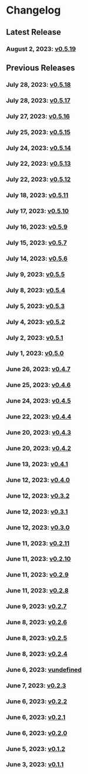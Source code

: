 # Changelog

## Latest Release

### August 2, 2023: [v0.5.19](/.changelog/v0.5.19.mdx)

## Previous Releases

### July 28, 2023: [v0.5.18](/.changelog/v0.5.18.mdx)

### July 28, 2023: [v0.5.17](/.changelog/v0.5.17.mdx)

### July 27, 2023: [v0.5.16](/.changelog/v0.5.16.mdx)

### July 25, 2023: [v0.5.15](/.changelog/v0.5.15.mdx)

### July 24, 2023: [v0.5.14](/.changelog/v0.5.14.mdx)

### July 22, 2023: [v0.5.13](/.changelog/v0.5.13.mdx)

### July 22, 2023: [v0.5.12](/.changelog/v0.5.12.mdx)

### July 18, 2023: [v0.5.11](/.changelog/v0.5.11.mdx)

### July 17, 2023: [v0.5.10](/.changelog/v0.5.10.mdx)

### July 16, 2023: [v0.5.9](/.changelog/v0.5.9.mdx)

### July 15, 2023: [v0.5.7](/.changelog/v0.5.7.mdx)

### July 14, 2023: [v0.5.6](/.changelog/v0.5.6.mdx)

### July 9, 2023: [v0.5.5](/.changelog/v0.5.5.mdx)

### July 8, 2023: [v0.5.4](/.changelog/v0.5.4.mdx)

### July 5, 2023: [v0.5.3](/.changelog/v0.5.3.mdx)

### July 4, 2023: [v0.5.2](/.changelog/v0.5.2.mdx)

### July 2, 2023: [v0.5.1](/.changelog/v0.5.1.mdx)

### July 1, 2023: [v0.5.0](/.changelog/v0.5.0.mdx)

### June 26, 2023: [v0.4.7](/.changelog/v0.4.7.mdx)

### June 25, 2023: [v0.4.6](/.changelog/v0.4.6.mdx)

### June 24, 2023: [v0.4.5](/.changelog/v0.4.5.mdx)

### June 22, 2023: [v0.4.4](/.changelog/v0.4.4.mdx)

### June 20, 2023: [v0.4.3](/.changelog/v0.4.3.mdx)

### June 20, 2023: [v0.4.2](/.changelog/v0.4.2.mdx)

### June 13, 2023: [v0.4.1](/.changelog/v0.4.1.mdx)

### June 12, 2023: [v0.4.0](/.changelog/v0.4.0.mdx)

### June 12, 2023: [v0.3.2](/.changelog/v0.3.2.mdx)

### June 12, 2023: [v0.3.1](/.changelog/v0.3.1.mdx)

### June 12, 2023: [v0.3.0](/.changelog/v0.3.0.mdx)

### June 11, 2023: [v0.2.11](/.changelog/v0.2.11.mdx)

### June 11, 2023: [v0.2.10](/.changelog/v0.2.10.mdx)

### June 11, 2023: [v0.2.9](/.changelog/v0.2.9.mdx)

### June 11, 2023: [v0.2.8](/.changelog/v0.2.8.mdx)

### June 9, 2023: [v0.2.7](/.changelog/v0.2.7.mdx)

### June 8, 2023: [v0.2.6](/.changelog/v0.2.6.mdx)

### June 8, 2023: [v0.2.5](/.changelog/v0.2.5.mdx)

### June 8, 2023: [v0.2.4](/.changelog/v0.2.4.mdx)

### June 6, 2023: [vundefined](/.changelog/vundefined.mdx)

### June 7, 2023: [v0.2.3](/.changelog/v0.2.3.mdx)

### June 6, 2023: [v0.2.2](/.changelog/v0.2.2.mdx)

### June 6, 2023: [v0.2.1](/.changelog/v0.2.1.mdx)

### June 6, 2023: [v0.2.0](/.changelog/v0.2.0.mdx)

### June 5, 2023: [v0.1.2](/.changelog/v0.1.2.mdx)

### June 3, 2023: [v0.1.1](/.changelog/v0.1.1.mdx)
